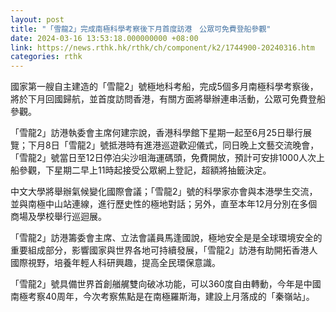 ```yaml
---
layout: post
title: "「雪龍2」完成南極科學考察後下月首度訪港　公眾可免費登船參觀"
date: 2024-03-16 13:53:18.000000000 +08:00
link: https://news.rthk.hk/rthk/ch/component/k2/1744900-20240316.htm
categories: rthk
---
```


國家第一艘自主建造的「雪龍2」號極地科考船，完成5個多月南極科學考察後，將於下月回國歸航，並首度訪問香港，有關方面將舉辦連串活動，公眾可免費登船參觀。

「雪龍2」訪港執委會主席何建宗說，香港科學館下星期一起至6月25日舉行展覽；下月8日「雪龍2」號抵港時有進港巡遊歡迎儀式，同日晚上文藝交流晚會，「雪龍2」號當日至12日停泊尖沙咀海運碼頭，免費開放，預計可安排1000人次上船參觀，下星期二早上11時起接受公眾網上登記，超額將抽籤決定。

中文大學將舉辦氣候變化國際會議；「雪龍2」號的科學家亦會與本港學生交流，並與南極中山站連線，進行歷史性的極地對話；另外，直至本年12月分別在多個商場及學校舉行巡迴展。

「雪龍2」訪港籌委會主席、立法會議員馬逢國說，極地安全是是全球環境安全的重要組成部分，影響國家與世界各地可持續發展，「雪龍2」訪港有助開拓香港人國際視野，培養年輕人科研興趣，提高全民環保意識。

「雪龍2」號具備世界首創艏艉雙向破冰功能，可以360度自由轉動，今年是中國南極考察40周年，今次考察焦點是在南極羅斯海，建設上月落成的「秦嶺站」。
